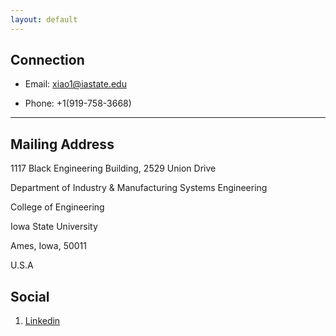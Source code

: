 ```yaml
---
layout: default
---
```


## Connection

* Email: xiao1@iastate.edu

* Phone: +1(919-758-3668)

---

## Mailing Address

 1117 Black Engineering Building, 2529 Union Drive
 
 Department of Industry & Manufacturing Systems Engineering

 College of Engineering
 
 Iowa State University
 
 Ames, Iowa, 50011
 
 U.S.A

## Social

1. [Linkedin](https://www.linkedin.com/public-profile/settings?trk=d_flagship3_profile_self_view_public_profile)
